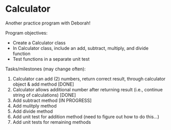 # Calculator
Another practice program with Deborah!

Program objectives:

* Create a Calculator class
* In Calculator class, include an add, subtract, multiply, and divide function
* Test functions in a separate unit test

Tasks/milestones (may change often):
1. Calculator can add (2) numbers, return correct result, through calculator object & add method [DONE]
2. Calculator allows additional number after returning result (i.e., continue string of calculations) [DONE]
3. Add subtract method [IN PROGRESS]
4. Add mulitply method
5. Add divide method
6. Add unit test for addition method (need to figure out how to do this...)
7. Add unit tests for remaining methods
